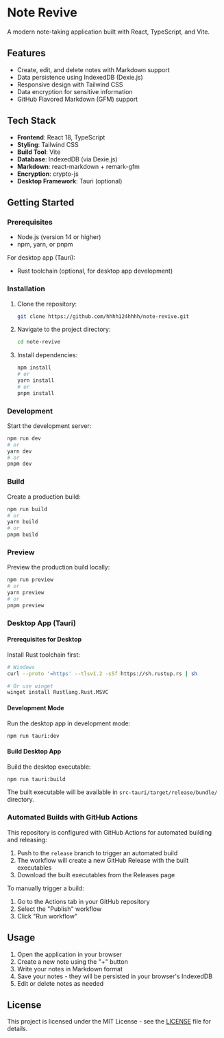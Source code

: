 # Note Revive

A modern note-taking application built with React, TypeScript, and Vite.

## Features

- Create, edit, and delete notes with Markdown support
- Data persistence using IndexedDB (Dexie.js)
- Responsive design with Tailwind CSS
- Data encryption for sensitive information
- GitHub Flavored Markdown (GFM) support

## Tech Stack

- **Frontend**: React 18, TypeScript
- **Styling**: Tailwind CSS
- **Build Tool**: Vite
- **Database**: IndexedDB (via Dexie.js)
- **Markdown**: react-markdown + remark-gfm
- **Encryption**: crypto-js
- **Desktop Framework**: Tauri (optional)

## Getting Started

### Prerequisites

- Node.js (version 14 or higher)
- npm, yarn, or pnpm

For desktop app (Tauri):
- Rust toolchain (optional, for desktop app development)

### Installation

1. Clone the repository:
   ```bash
   git clone https://github.com/hhhh124hhhh/note-revive.git
   ```

2. Navigate to the project directory:
   ```bash
   cd note-revive
   ```

3. Install dependencies:
   ```bash
   npm install
   # or
   yarn install
   # or
   pnpm install
   ```

### Development

Start the development server:
```bash
npm run dev
# or
yarn dev
# or
pnpm dev
```

### Build

Create a production build:
```bash
npm run build
# or
yarn build
# or
pnpm build
```

### Preview

Preview the production build locally:
```bash
npm run preview
# or
yarn preview
# or
pnpm preview
```

### Desktop App (Tauri)

#### Prerequisites for Desktop
Install Rust toolchain first:
```bash
# Windows
curl --proto '=https' --tlsv1.2 -sSf https://sh.rustup.rs | sh

# Or use winget
winget install Rustlang.Rust.MSVC
```

#### Development Mode
Run the desktop app in development mode:
```bash
npm run tauri:dev
```

#### Build Desktop App
Build the desktop executable:
```bash
npm run tauri:build
```

The built executable will be available in `src-tauri/target/release/bundle/` directory.

### Automated Builds with GitHub Actions

This repository is configured with GitHub Actions for automated building and releasing:

1. Push to the `release` branch to trigger an automated build
2. The workflow will create a new GitHub Release with the built executables
3. Download the built executables from the Releases page

To manually trigger a build:
1. Go to the Actions tab in your GitHub repository
2. Select the "Publish" workflow
3. Click "Run workflow"

## Usage

1. Open the application in your browser
2. Create a new note using the "+" button
3. Write your notes in Markdown format
4. Save your notes - they will be persisted in your browser's IndexedDB
5. Edit or delete notes as needed

## License

This project is licensed under the MIT License - see the [LICENSE](LICENSE) file for details.